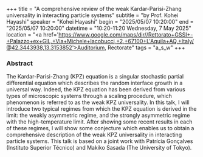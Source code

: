 +++
title = "A comprehensive review of the weak Kardar-Parisi-Zhang universality in interacting particle systems"
subtitle = "by Prof. Kohei Hayashi"
speaker = "Kohei Hayashi"
begin = "2025/05/07  10:20:00"
end = "2025/05/07  10:20:00"
datetime = "10:20-11:20 Wednesday, 7 May 2025"
location = "<a href='https://www.google.com/maps/dir//Rettorato+GSSI+-+Palazzo+ex+GIL,+Via+Michele+Iacobucci,+2,+67100+L'Aquila+AQ,+Italy/@42.3443938,13.3153852'>Auditorium, Rectorate</a>"
tags = "a_s_w"
+++

### Abstract
The Kardar-Parisi-Zhang (KPZ) equation is a singular stochastic partial differential equation which describes the random interface growth in a universal way. Indeed, the KPZ equation has been derived from various types of microscopic systems through a scaling procedure, which phenomenon is referred to as the weak KPZ universality. In this talk, I will introduce two typical regimes from which the KPZ equation is derived in the limit: the weakly asymmetric regime, and the strongly asymmetric regime with the high-temperature limit. After showing some recent results in each of these regimes, I will show some conjecture which enables us to obtain a comprehensive description of the weak KPZ universality in interacting particle systems. This talk is based on a joint work with Patrícia Gonçalves (Instituto Superior Técnico) and Makiko Sasada (The University of Tokyo).
